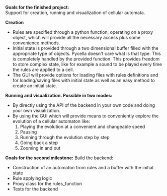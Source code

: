 **Goals for the finished project:**  
Support for creation, running and visualization of cellular automata.  

**Creation**  
- Rules are specified through a python function, operating on a proxy
    object, which will provide all the necessary access plus some
    convenience methods.
- Initial state is provided through a two dimensional buffer filled
  with the appropriate type of objects. Pycella doesn't care what is that 
  type. This is completely handled by the provided function. This provides
  freedom to store complex state, like for example a sound to be played
  every time the rules are applied to a cell.
- The GUI will provide options for loading files with rules definitions
  and for loading/saving files with initial state as well as an easy method
  to create an initial state.  

**Running and visualization. Possible in two modes:**
- By directly using the API of the backend in your own code and doing your own visualization.
- By using the GUI which will provide means to conveniently explore the
  evolution of a cellular automaton like:  
    1. Playing the evolution at a convenient and changeable speed  
    2. Pausing  
    3. Running through the evolution step by step  
    4. Going back a step  
    5. Zooming in and out  

**Goals for the second milestone:**
Build the backend:
* Construction of an automaton from rules and a buffer with the initial state
* Rule applying logic
* Proxy class for the rules_function
* Tests for the backend
